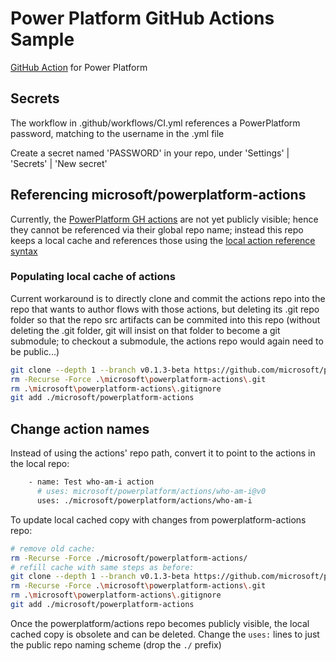 # Power Platform GitHub Actions Sample

[GitHub Action](https://help.github.com/en/actions) for Power Platform

## Secrets

The workflow in .github/workflows/CI.yml references a PowerPlatform password, matching to the username in the .yml file

Create a secret named 'PASSWORD' in your repo, under 'Settings' | 'Secrets' | 'New secret'

## Referencing microsoft/powerplatform-actions

Currently, the [PowerPlatform GH actions](https://github.com/microsoft/powerplatform-actions)
are not yet publicly visible; hence they cannot be referenced via their global repo name;
instead this repo keeps a local cache and references those using the
[local action reference syntax](https://docs.github.com/en/actions/reference/workflow-syntax-for-github-actions#example-using-action-in-the-same-repository-as-the-workflow)

### Populating local cache of actions

Current workaround is to directly clone and commit the actions repo into the repo that wants to author flows with those actions,
but deleting its .git repo folder so that the repo src artifacts can be commited into this repo
(without deleting the .git folder, git will insist on that folder to become a git submodule;
to checkout a submodule, the actions repo would again need to be public...)

```bash
git clone --depth 1 --branch v0.1.3-beta https://github.com/microsoft/powerplatform-actions.git ./microsoft/powerplatform-actions
rm -Recurse -Force .\microsoft\powerplatform-actions\.git
rm .\microsoft\powerplatform-actions\.gitignore
git add ./microsoft/powerplatform-actions
```

## Change action names

Instead of using the actions' repo path, convert it to point to the actions in the local repo:

```bash
    - name: Test who-am-i action
      # uses: microsoft/powerplatform/actions/who-am-i@v0
      uses: ./microsoft/powerplatform/actions/who-am-i
```

To update local cached copy with changes from powerplatform-actions repo:

```bash
# remove old cache:
rm -Recurse -Force ./microsoft/powerplatform-actions/
# refill cache with same steps as before:
git clone --depth 1 --branch v0.1.3-beta https://github.com/microsoft/powerplatform-actions.git ./microsoft/powerplatform-actions
rm -Recurse -Force .\microsoft\powerplatform-actions\.git
rm .\microsoft\powerplatform-actions\.gitignore
git add ./microsoft/powerplatform-actions
```

Once the powerplatform/actions repo becomes publicly visible, the local cached copy is obsolete and can be deleted.
Change the ```uses:``` lines to just the public repo naming scheme (drop the ```./``` prefix)
